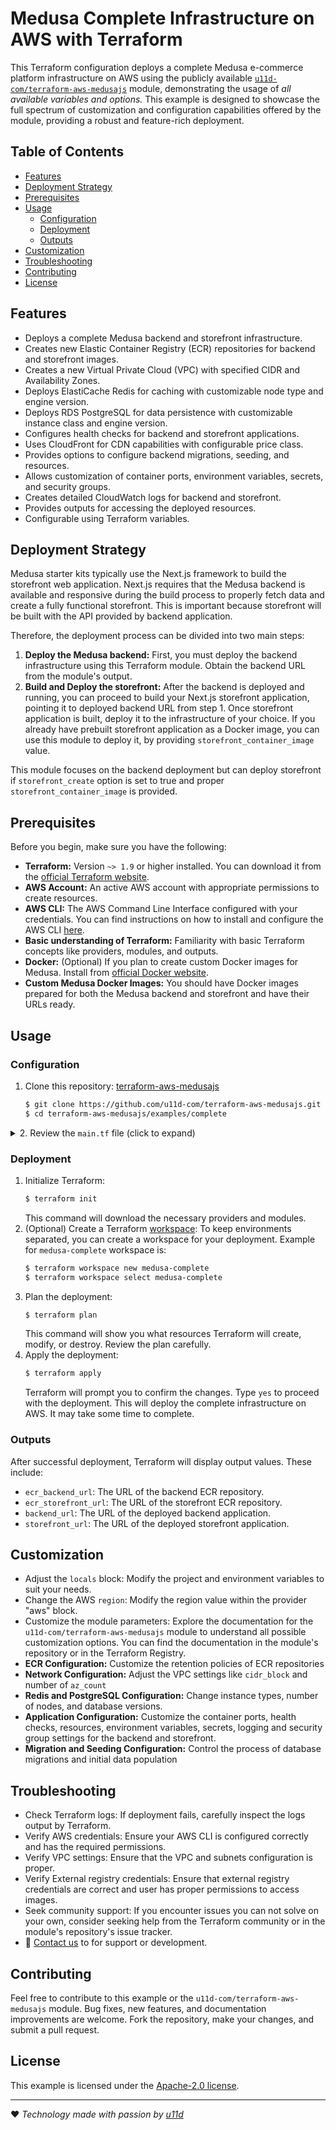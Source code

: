 # Medusa Complete Infrastructure on AWS with Terraform

This Terraform configuration deploys a complete Medusa e-commerce platform infrastructure on AWS using the publicly available [`u11d-com/terraform-aws-medusajs`](https://registry.terraform.io/modules/u11d-com/medusajs/aws/latest) module, demonstrating the usage of *all available variables and options.* This example is designed to showcase the full spectrum of customization and configuration capabilities offered by the module, providing a robust and feature-rich deployment.

## Table of Contents

- [Features](#features)
- [Deployment Strategy](#deployment-strategy)
- [Prerequisites](#prerequisites)
- [Usage](#usage)
  - [Configuration](#configuration)
  - [Deployment](#deployment)
  - [Outputs](#outputs)
- [Customization](#customization)
- [Troubleshooting](#troubleshooting)
- [Contributing](#contributing)
- [License](#license)

## Features

- Deploys a complete Medusa backend and storefront infrastructure.
- Creates new Elastic Container Registry (ECR) repositories for backend and storefront images.
- Creates a new Virtual Private Cloud (VPC) with specified CIDR and Availability Zones.
- Deploys ElastiCache Redis for caching with customizable node type and engine version.
- Deploys RDS PostgreSQL for data persistence with customizable instance class and engine version.
- Configures health checks for backend and storefront applications.
- Uses CloudFront for CDN capabilities with configurable price class.
- Provides options to configure backend migrations, seeding, and resources.
- Allows customization of container ports, environment variables, secrets, and security groups.
- Creates detailed CloudWatch logs for backend and storefront.
- Provides outputs for accessing the deployed resources.
- Configurable using Terraform variables.

## Deployment Strategy

Medusa starter kits typically use the Next.js framework to build the storefront web application. Next.js requires that the Medusa backend is available and responsive during the build process to properly fetch data and create a fully functional storefront. This is important because storefront will be built with the API provided by backend application.

Therefore, the deployment process can be divided into two main steps:

1. **Deploy the Medusa backend:** First, you must deploy the backend infrastructure using this Terraform module. Obtain the backend URL from the module's output.
2. **Build and Deploy the storefront:** After the backend is deployed and running, you can proceed to build your Next.js storefront application, pointing it to deployed backend URL from step 1. Once storefront application is built, deploy it to the infrastructure of your choice. If you already have prebuilt storefront application as a Docker image, you can use this module to deploy it, by providing `storefront_container_image` value.

This module focuses on the backend deployment but can deploy storefront if `storefront_create` option is set to true and proper `storefront_container_image` is provided.

## Prerequisites

Before you begin, make sure you have the following:

- **Terraform:** Version `~> 1.9` or higher installed. You can download it from the [official Terraform website](https://www.terraform.io/downloads.html).
- **AWS Account:** An active AWS account with appropriate permissions to create resources.
- **AWS CLI:** The AWS Command Line Interface configured with your credentials. You can find instructions on how to install and configure the AWS CLI [here](https://docs.aws.amazon.com/cli/latest/userguide/getting-started-install.html).
- **Basic understanding of Terraform:** Familiarity with basic Terraform concepts like providers, modules, and outputs.
- **Docker:** (Optional) If you plan to create custom Docker images for Medusa. Install from [official Docker website](https://docs.docker.com/engine/install/).
- **Custom Medusa Docker Images:**  You should have Docker images prepared for both the Medusa backend and storefront and have their URLs ready.

## Usage

### Configuration

1.  Clone this repository: [terraform-aws-medusajs](https://github.com/u11d-com/terraform-aws-medusajs)
    ```bash
    $ git clone https://github.com/u11d-com/terraform-aws-medusajs.git
    $ cd terraform-aws-medusajs/examples/complete
    ```
<details>
<summary>2. Review the <code>main.tf</code> file (click to expand)</summary>

This file contains the Terraform configuration for deploying the complete Medusa infrastructure.
  - `terraform` block: Specifies the required Terraform version.
  - `locals` block: Defines local variables for project and environment names. You can customize these.
  - `provider "aws"` block: Configures the AWS provider and sets default tags for all resources. Change the region to match your desired location.
  - `module "complete"` block: This is the core of the setup. It uses the `u11d-com/terraform-aws-medusajs` module to create a complete infrastructure, using all available parameters. Here's a breakdown of the key parameter categories:
  - **Global Settings:**
    - `project` and `environment`: These parameters are passed to the module and may be used to tag the AWS resources or other logic inside the module
  - **ECR Configuration:**
    - `ecr_backend_create`: Set to `true` to create a backend ECR repository.
    - `ecr_backend_retention_count`: Sets the number of images to retain in the backend ECR repository.
    - `ecr_storefront_create`: Set to `true` to create a storefront ECR repository.
    - `ecr_storefront_retention_count`: Sets the number of images to retain in the storefront ECR repository.
  - **Network Configuration:**
    - `vpc_create`: Set to `true` to create a new VPC.
    - `cidr_block`: CIDR block for the new VPC.
    - `az_count`: The number of Availability Zones to use for the VPC.
  - **ElastiCache Configuration:**
    - `elasticache_create`: Set to `true` to create an ElastiCache Redis cluster.
    - `elasticache_node_type`: The node type for the ElastiCache Redis cluster.
    - `elasticache_nodes_num`: The number of nodes for the ElastiCache Redis cluster.
    - `elasticache_redis_engine_version`: The Redis engine version to use.
    - `elasticache_port`: The port to be used for Redis cluster.
  - **RDS Configuration:**
    - `rds_create`: Set to `true` to create an RDS PostgreSQL instance.
    - `rds_username`: The username for the RDS PostgreSQL database.
    - `rds_instance_class`: The instance class for the RDS PostgreSQL instance.
    - `rds_allocated_storage`: The allocated storage (in GB) for the RDS PostgreSQL instance.
    - `rds_engine_version`: The PostgreSQL engine version.
    - `rds_port`: The port to be used for RDS PostgreSQL.
  - **Backend Configuration:**
    - `backend_create`: Set to `true` to create the backend application.
    - `backend_container_port`: The container port for the backend application.
    - `backend_target_group_health_check_config`: Configuration for health checks of the backend application load balancer target group.
    - `backend_cloudfront_price_class`: Price class for backend CloudFront distribution.
    - `backend_expose_admin_only`: Configure if backend should be publicly accessible or only for admins (internal traffic).
    - `backend_container_image`:  URL for the backend Docker image.
    - `backend_resources`:  Resource allocation (instances, cpu, memory) for backend application.
    - `backend_logs`: CloudWatch logs group configuration for the backend application.
    - `backend_run_migrations`: Specifies if to run database migrations
    - `backend_seed_create` and `backend_seed_run`:  Specifies if database seeding shall be performed.
    - `backend_seed_command`: Specifies the seed command to run.
    - `backend_seed_timeout`: Specifies the timeout for seed command.
    - `backend_seed_fail_on_error`: Specifies if seeding process shall fail in case of error.
    - `backend_extra_security_group_ids`: Additional security group IDs to attach to backend.
    - `backend_extra_environment_variables`:  Extra environment variables for the backend application.
    - `backend_extra_secrets`: Extra secrets to inject into backend application.
  - **Storefront Configuration:**
    - `storefront_create`: Set to `true` to create the storefront application.
    - `storefront_container_port`: The container port for the storefront application.
    - `storefront_target_group_health_check_config`: Configuration for health checks of the storefront application load balancer target group.
    - `storefront_cloudfront_price_class`: Price class for storefront CloudFront distribution.
    - `storefront_container_image`: URL for the storefront Docker image.
    - `storefront_resources`: Resource allocation (instances, cpu, memory) for the storefront application.
    - `storefront_logs`: CloudWatch logs group configuration for the storefront application.
    - `storefront_extra_security_group_ids`: Additional security group IDs to attach to storefront.
    - `storefront_extra_environment_variables`: Extra environment variables for the storefront application.
    - `storefront_extra_secrets`: Extra secrets to inject into storefront application.
  - `output` blocks: Define values that will be displayed after deployment.
</details>

### Deployment

1.  Initialize Terraform:
    ```bash
    $ terraform init
    ```
    This command will download the necessary providers and modules.
1.  (Optional) Create a Terraform [workspace](https://developer.hashicorp.com/terraform/cli/workspaces): To keep environments separated, you can create a workspace for your deployment. Example for `medusa-complete` workspace is:
    ```bash
    $ terraform workspace new medusa-complete
    $ terraform workspace select medusa-complete
    ```
1.  Plan the deployment:
    ```bash
    $ terraform plan
    ```
    This command will show you what resources Terraform will create, modify, or destroy. Review the plan carefully.
1.  Apply the deployment:
    ```bash
    $ terraform apply
    ```
    Terraform will prompt you to confirm the changes. Type `yes` to proceed with the deployment.
    This will deploy the complete infrastructure on AWS. It may take some time to complete.

### Outputs

After successful deployment, Terraform will display output values. These include:
- `ecr_backend_url`: The URL of the backend ECR repository.
- `ecr_storefront_url`: The URL of the storefront ECR repository.
- `backend_url`: The URL of the deployed backend application.
- `storefront_url`: The URL of the deployed storefront application.

## Customization

- Adjust the `locals` block: Modify the project and environment variables to suit your needs.
- Change the AWS `region`: Modify the region value within the provider "aws" block.
- Customize the module parameters: Explore the documentation for the `u11d-com/terraform-aws-medusajs` module to understand all possible customization options. You can find the documentation in the module's repository or in the Terraform Registry.
- **ECR Configuration:** Customize the retention policies of ECR repositories
- **Network Configuration:** Adjust the VPC settings like `cidr_block` and number of `az_count`
- **Redis and PostgreSQL Configuration:** Change instance types, number of nodes, and database versions.
- **Application Configuration:** Customize the container ports, health checks, resources, environment variables, secrets, logging and security group settings for the backend and storefront.
- **Migration and Seeding Configuration:** Control the process of database migrations and initial data population

## Troubleshooting

- Check Terraform logs: If deployment fails, carefully inspect the logs output by Terraform.
- Verify AWS credentials: Ensure your AWS CLI is configured correctly and has the required permissions.
- Verify VPC settings: Ensure that the VPC and subnets configuration is proper.
- Verify External registry credentials: Ensure that external registry credentials are correct and user has proper permissions to access images.
- Seek community support: If you encounter issues you can not solve on your own, consider seeking help from the Terraform community or in the module's repository's issue tracker.
- :email: [Contact us](mailto:hello@u11d.com) to for support or development.

## Contributing

Feel free to contribute to this example or the `u11d-com/terraform-aws-medusajs` module. Bug fixes, new features, and documentation improvements are welcome. Fork the repository, make your changes, and submit a pull request.

## License

This example is licensed under the [Apache-2.0 license](https://www.apache.org/licenses/LICENSE-2.0).


---
:heart: _Technology made with passion by [u11d](https://u11d.com)_
